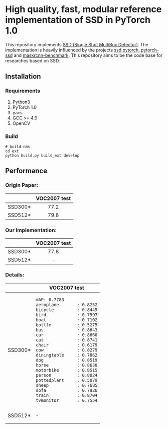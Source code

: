 # High quality, fast, modular reference implementation of SSD in PyTorch 1.0


This repository implements [SSD (Single Shot MultiBox Detector)](https://arxiv.org/abs/1512.02325). The implementation is heavily influenced by the projects [ssd.pytorch](https://github.com/amdegroot/ssd.pytorch), [pytorch-ssd](https://github.com/qfgaohao/pytorch-ssd) and [maskrcnn-benchmark](https://github.com/facebookresearch/maskrcnn-benchmark). This repository aims to be the code base for researches based on SSD.

## Installation
### Requirements
1. Python3
1. PyTorch 1.0
1. yacs
1. GCC >= 4.9
1. OpenCV
### Build
```
# build nms
cd ext
python build.py build_ext develop
```

## Performance
### Origin Paper:

|         | VOC2007 test |
| :-----: | :----------: |
| SSD300* |     77.2     |
| SSD512* |     79.8     |

### Our Implementation:

|         | VOC2007 test |
| :-----: | :----------: |
| SSD300* |     77.8     |
| SSD512* |      -       |

### Details:

<table>
<thead>
<tr>
<th></th>
<th>VOC2007 test</th>
</tr>
</thead>
<tbody>
<tr>
<td>SSD300*</td>
<td><pre><code>mAP: 0.7783
aeroplane       : 0.8252
bicycle         : 0.8445
bird            : 0.7597
boat            : 0.7102
bottle          : 0.5275
bus             : 0.8643
car             : 0.8660
cat             : 0.8741
chair           : 0.6179
cow             : 0.8279
diningtable     : 0.7862
dog             : 0.8519
horse           : 0.8630
motorbike       : 0.8515
person          : 0.8024
pottedplant     : 0.5079
sheep           : 0.7685
sofa            : 0.7926
train           : 0.8704
tvmonitor       : 0.7554</code></pre></td>
</tr>
<tr>
<td>SSD512*</td>
<td><pre><code>-</code></pre></td>
</tr>
</tbody></table>
